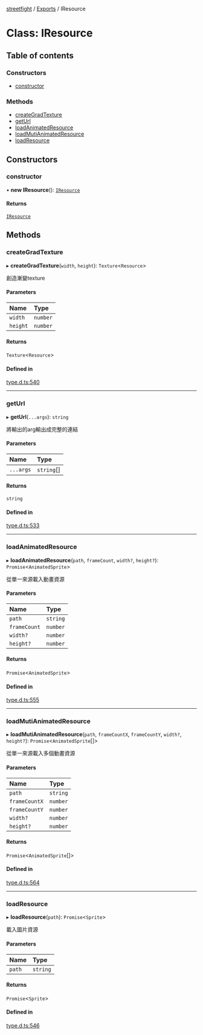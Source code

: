 [streetfight](../README.md) / [Exports](../modules.md) / IResource

# Class: IResource

## Table of contents

### Constructors

- [constructor](IResource.md#constructor)

### Methods

- [createGradTexture](IResource.md#creategradtexture)
- [getUrl](IResource.md#geturl)
- [loadAnimatedResource](IResource.md#loadanimatedresource)
- [loadMutiAnimatedResource](IResource.md#loadmutianimatedresource)
- [loadResource](IResource.md#loadresource)

## Constructors

### constructor

• **new IResource**(): [`IResource`](IResource.md)

#### Returns

[`IResource`](IResource.md)

## Methods

### createGradTexture

▸ **createGradTexture**(`width`, `height`): `Texture`\<`Resource`\>

創造漸變texture

#### Parameters

| Name | Type |
| :------ | :------ |
| `width` | `number` |
| `height` | `number` |

#### Returns

`Texture`\<`Resource`\>

#### Defined in

[type.d.ts:540](https://github.com/yan-930521/yan-930521.github.io/blob/b69c0fa/src/type.d.ts#L540)

___

### getUrl

▸ **getUrl**(`...args`): `string`

將輸出的arg輸出成完整的連結

#### Parameters

| Name | Type |
| :------ | :------ |
| `...args` | `string`[] |

#### Returns

`string`

#### Defined in

[type.d.ts:533](https://github.com/yan-930521/yan-930521.github.io/blob/b69c0fa/src/type.d.ts#L533)

___

### loadAnimatedResource

▸ **loadAnimatedResource**(`path`, `frameCount`, `width?`, `height?`): `Promise`\<`AnimatedSprite`\>

從單一來源載入動畫資源

#### Parameters

| Name | Type |
| :------ | :------ |
| `path` | `string` |
| `frameCount` | `number` |
| `width?` | `number` |
| `height?` | `number` |

#### Returns

`Promise`\<`AnimatedSprite`\>

#### Defined in

[type.d.ts:555](https://github.com/yan-930521/yan-930521.github.io/blob/b69c0fa/src/type.d.ts#L555)

___

### loadMutiAnimatedResource

▸ **loadMutiAnimatedResource**(`path`, `frameCountX`, `frameCountY`, `width?`, `height?`): `Promise`\<`AnimatedSprite`[]\>

從單一來源載入多個動畫資源

#### Parameters

| Name | Type |
| :------ | :------ |
| `path` | `string` |
| `frameCountX` | `number` |
| `frameCountY` | `number` |
| `width?` | `number` |
| `height?` | `number` |

#### Returns

`Promise`\<`AnimatedSprite`[]\>

#### Defined in

[type.d.ts:564](https://github.com/yan-930521/yan-930521.github.io/blob/b69c0fa/src/type.d.ts#L564)

___

### loadResource

▸ **loadResource**(`path`): `Promise`\<`Sprite`\>

載入圖片資源

#### Parameters

| Name | Type |
| :------ | :------ |
| `path` | `string` |

#### Returns

`Promise`\<`Sprite`\>

#### Defined in

[type.d.ts:546](https://github.com/yan-930521/yan-930521.github.io/blob/b69c0fa/src/type.d.ts#L546)
